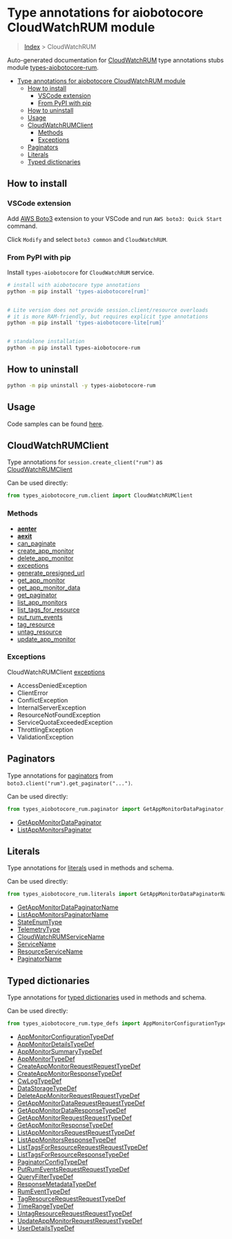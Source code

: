 <a id="type-annotations-for-aiobotocore-cloudwatchrum-module"></a>

# Type annotations for aiobotocore CloudWatchRUM module

> [Index](../README.md) > CloudWatchRUM

Auto-generated documentation for
[CloudWatchRUM](https://boto3.amazonaws.com/v1/documentation/api/latest/reference/services/rum.html#CloudWatchRUM)
type annotations stubs module
[types-aiobotocore-rum](https://pypi.org/project/types-aiobotocore-rum/).

- [Type annotations for aiobotocore CloudWatchRUM module](#type-annotations-for-aiobotocore-cloudwatchrum-module)
  - [How to install](#how-to-install)
    - [VSCode extension](#vscode-extension)
    - [From PyPI with pip](#from-pypi-with-pip)
  - [How to uninstall](#how-to-uninstall)
  - [Usage](#usage)
  - [CloudWatchRUMClient](#cloudwatchrumclient)
    - [Methods](#methods)
    - [Exceptions](#exceptions)
  - [Paginators](#paginators)
  - [Literals](#literals)
  - [Typed dictionaries](#typed-dictionaries)

<a id="how-to-install"></a>

## How to install

<a id="vscode-extension"></a>

### VSCode extension

Add
[AWS Boto3](https://marketplace.visualstudio.com/items?itemName=Boto3typed.boto3-ide)
extension to your VSCode and run `AWS boto3: Quick Start` command.

Click `Modify` and select `boto3 common` and `CloudWatchRUM`.

<a id="from-pypi-with-pip"></a>

### From PyPI with pip

Install `types-aiobotocore` for `CloudWatchRUM` service.

```bash
# install with aiobotocore type annotations
python -m pip install 'types-aiobotocore[rum]'


# Lite version does not provide session.client/resource overloads
# it is more RAM-friendly, but requires explicit type annotations
python -m pip install 'types-aiobotocore-lite[rum]'


# standalone installation
python -m pip install types-aiobotocore-rum
```

<a id="how-to-uninstall"></a>

## How to uninstall

```bash
python -m pip uninstall -y types-aiobotocore-rum
```

<a id="usage"></a>

## Usage

Code samples can be found [here](./usage.md).

<a id="cloudwatchrumclient"></a>

## CloudWatchRUMClient

Type annotations for `session.create_client("rum")` as
[CloudWatchRUMClient](./client.md)

Can be used directly:

```python
from types_aiobotocore_rum.client import CloudWatchRUMClient
```

<a id="methods"></a>

### Methods

- [__aenter__](./client.md#__aenter__)
- [__aexit__](./client.md#__aexit__)
- [can_paginate](./client.md#can_paginate)
- [create_app_monitor](./client.md#create_app_monitor)
- [delete_app_monitor](./client.md#delete_app_monitor)
- [exceptions](./client.md#exceptions)
- [generate_presigned_url](./client.md#generate_presigned_url)
- [get_app_monitor](./client.md#get_app_monitor)
- [get_app_monitor_data](./client.md#get_app_monitor_data)
- [get_paginator](./client.md#get_paginator)
- [list_app_monitors](./client.md#list_app_monitors)
- [list_tags_for_resource](./client.md#list_tags_for_resource)
- [put_rum_events](./client.md#put_rum_events)
- [tag_resource](./client.md#tag_resource)
- [untag_resource](./client.md#untag_resource)
- [update_app_monitor](./client.md#update_app_monitor)

<a id="exceptions"></a>

### Exceptions

CloudWatchRUMClient [exceptions](./client.md#exceptions)

- AccessDeniedException
- ClientError
- ConflictException
- InternalServerException
- ResourceNotFoundException
- ServiceQuotaExceededException
- ThrottlingException
- ValidationException

<a id="paginators"></a>

## Paginators

Type annotations for [paginators](./paginators.md) from
`boto3.client("rum").get_paginator("...")`.

Can be used directly:

```python
from types_aiobotocore_rum.paginator import GetAppMonitorDataPaginator, ...
```

- [GetAppMonitorDataPaginator](./paginators.md#getappmonitordatapaginator)
- [ListAppMonitorsPaginator](./paginators.md#listappmonitorspaginator)

<a id="literals"></a>

## Literals

Type annotations for [literals](./literals.md) used in methods and schema.

Can be used directly:

```python
from types_aiobotocore_rum.literals import GetAppMonitorDataPaginatorName, ...
```

- [GetAppMonitorDataPaginatorName](./literals.md#getappmonitordatapaginatorname)
- [ListAppMonitorsPaginatorName](./literals.md#listappmonitorspaginatorname)
- [StateEnumType](./literals.md#stateenumtype)
- [TelemetryType](./literals.md#telemetrytype)
- [CloudWatchRUMServiceName](./literals.md#cloudwatchrumservicename)
- [ServiceName](./literals.md#servicename)
- [ResourceServiceName](./literals.md#resourceservicename)
- [PaginatorName](./literals.md#paginatorname)

<a id="typed-dictionaries"></a>

## Typed dictionaries

Type annotations for [typed dictionaries](./type_defs.md) used in methods and
schema.

Can be used directly:

```python
from types_aiobotocore_rum.type_defs import AppMonitorConfigurationTypeDef, ...
```

- [AppMonitorConfigurationTypeDef](./type_defs.md#appmonitorconfigurationtypedef)
- [AppMonitorDetailsTypeDef](./type_defs.md#appmonitordetailstypedef)
- [AppMonitorSummaryTypeDef](./type_defs.md#appmonitorsummarytypedef)
- [AppMonitorTypeDef](./type_defs.md#appmonitortypedef)
- [CreateAppMonitorRequestRequestTypeDef](./type_defs.md#createappmonitorrequestrequesttypedef)
- [CreateAppMonitorResponseTypeDef](./type_defs.md#createappmonitorresponsetypedef)
- [CwLogTypeDef](./type_defs.md#cwlogtypedef)
- [DataStorageTypeDef](./type_defs.md#datastoragetypedef)
- [DeleteAppMonitorRequestRequestTypeDef](./type_defs.md#deleteappmonitorrequestrequesttypedef)
- [GetAppMonitorDataRequestRequestTypeDef](./type_defs.md#getappmonitordatarequestrequesttypedef)
- [GetAppMonitorDataResponseTypeDef](./type_defs.md#getappmonitordataresponsetypedef)
- [GetAppMonitorRequestRequestTypeDef](./type_defs.md#getappmonitorrequestrequesttypedef)
- [GetAppMonitorResponseTypeDef](./type_defs.md#getappmonitorresponsetypedef)
- [ListAppMonitorsRequestRequestTypeDef](./type_defs.md#listappmonitorsrequestrequesttypedef)
- [ListAppMonitorsResponseTypeDef](./type_defs.md#listappmonitorsresponsetypedef)
- [ListTagsForResourceRequestRequestTypeDef](./type_defs.md#listtagsforresourcerequestrequesttypedef)
- [ListTagsForResourceResponseTypeDef](./type_defs.md#listtagsforresourceresponsetypedef)
- [PaginatorConfigTypeDef](./type_defs.md#paginatorconfigtypedef)
- [PutRumEventsRequestRequestTypeDef](./type_defs.md#putrumeventsrequestrequesttypedef)
- [QueryFilterTypeDef](./type_defs.md#queryfiltertypedef)
- [ResponseMetadataTypeDef](./type_defs.md#responsemetadatatypedef)
- [RumEventTypeDef](./type_defs.md#rumeventtypedef)
- [TagResourceRequestRequestTypeDef](./type_defs.md#tagresourcerequestrequesttypedef)
- [TimeRangeTypeDef](./type_defs.md#timerangetypedef)
- [UntagResourceRequestRequestTypeDef](./type_defs.md#untagresourcerequestrequesttypedef)
- [UpdateAppMonitorRequestRequestTypeDef](./type_defs.md#updateappmonitorrequestrequesttypedef)
- [UserDetailsTypeDef](./type_defs.md#userdetailstypedef)
